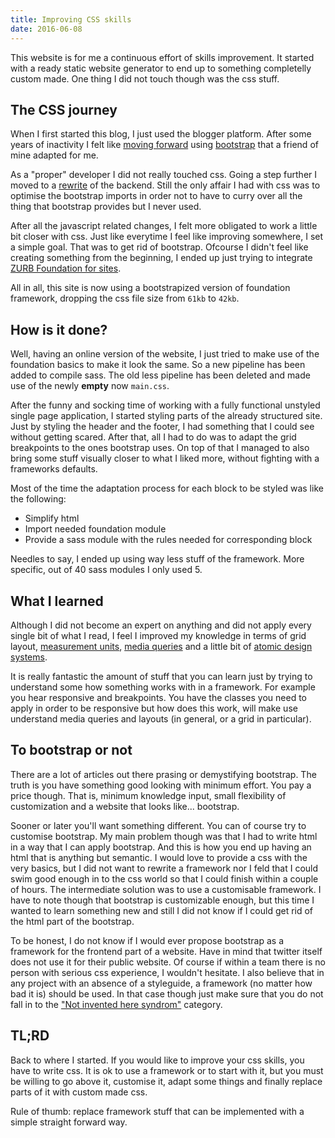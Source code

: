 ```yaml
---
title: Improving CSS skills
date: 2016-06-08
---
```


This website is for me a continuous effort of skills improvement. It started with a ready static website generator to end up to something completelly custom made. One thing I did not touch though was the css stuff.

## The CSS journey
When I first started this blog, I just used the blogger platform. After some years of inactivity I felt like [moving forward](/migrated-to-assemble-io) using [bootstrap](http://getbootstrap.com/) that a friend of mine adapted for me.

As a "proper" developer I did not really touched css. Going a step further I moved to a [rewrite](/revamp2016) of the backend. Still the only affair I had with css was to optimise the bootstrap imports in order not to have to curry over all the thing that bootstrap provides but I never used.

After all the javascript related changes, I felt more obligated to work a little bit closer with css. Just like everytime I feel like improving somewhere, I set a simple goal. That was to get rid of bootstrap. Ofcourse I didn't feel like creating something from the beginning, I ended up just trying to integrate [ZURB Foundation for sites](http://foundation.zurb.com/sites.html).

All in all, this site is now using a bootstrapized version of foundation framework, dropping the css file size from `61kb` to `42kb`.

## How is it done?

Well, having an online version of the website, I just tried to make use of the foundation basics to make it look the same. So a new pipeline has been added to compile sass. The old less pipeline has been deleted and made use of the newly **empty** now `main.css`.

After the funny and socking time of working with a fully functional unstyled single page application, I started styling parts of the already structured site. Just by styling the header and the footer, I had something that I could see without getting scared. After that, all I had to do was to adapt the grid breakpoints to the ones bootstrap uses. On top of that I managed to also bring some stuff visually closer to what I liked more, without fighting with a frameworks defaults.

Most of the time the adaptation process for each block to be styled was like the following:

- Simplify html
- Import needed foundation module
- Provide a sass module with the rules needed for corresponding block

Needles to say, I ended up using way less stuff of the framework. More specific, out of 40 sass modules I only used 5.

## What I learned

Although I did not become an expert on anything and did not apply every single bit of what I read, I feel I improved my knowledge in terms of grid layout, [measurement units](http://webdesign.tutsplus.com/articles/7-css-units-you-might-not-know-about--cms-22573), [media queries](https://developer.mozilla.org/en-US/docs/Web/CSS/Media_Queries/Using_media_queries) and a little bit of [atomic design systems](http://patternlab.io/).

It is really fantastic the amount of stuff that you can learn just by trying to understand some how something works with in a framework. For example you hear responsive and breakpoints. You have the classes you need to apply in order to be responsive but how does this work, will make use understand media queries and layouts (in general, or a grid in particular).

## To bootstrap or not

There are a lot of articles out there prasing or demystifying bootstrap. The truth is you have something good looking with minimum effort. You pay a price though. That is, minimum knowledge input, small flexibility of customization and a website that looks like... bootstrap.

Sooner or later you'll want something different. You can of course try to customise bootstrap. My main problem though was that I had to write html in a way that I can apply bootstrap. And this is how you end up having an html that is anything but semantic. I would love to provide a css with the very basics, but I did not want to rewrite a framework nor I feld that I could swim good enough in to the css world so that I could finish within a couple of hours. The intermediate solution was to use a customisable framework. I have to note though that bootstrap is customizable enough, but this time I wanted to learn something new and still I did not know if I could get rid of the html part of the bootstrap.

To be honest, I do not know if I would ever propose bootstrap as a framework for the frontend part of a website. Have in mind that twitter itself does not use it for their public website. Of course if within a team there is no person with serious css experience, I wouldn't hesitate. I also believe that in any project with an absence of a styleguide, a framework (no matter how bad it is) should be used. In that case though just make sure that you do not fall in to the ["Not invented here syndrom"](https://en.wikipedia.org/wiki/Not_invented_here) category.

## TL;RD

Back to where I started. If you would like to improve your css skills, you have to write css. It is ok to use a framework or to start with it, but you must be willing to go above it, customise it, adapt some things and finally replace parts of it with custom made css.

Rule of thumb: replace framework stuff that can be implemented with a simple straight forward way.
